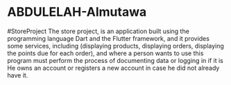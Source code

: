 # ABDULELAH-Almutawa

#StoreProject The store project, is an application built using the programming language Dart and the Flutter framework, and it provides some services, including (displaying products, displaying orders, displaying the points due for each order), and where a person wants to use this program must perform the process of documenting data or logging in if it is He owns an account or registers a new account in case he did not already have it.
